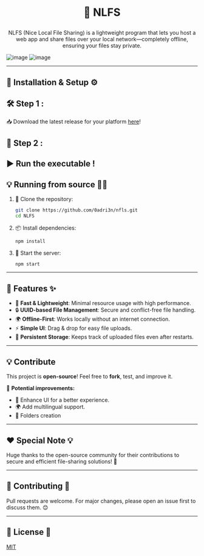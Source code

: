 # <p align="center"> 📁 NLFS </p>

<p align="center">
NLFS (Nice Local File Sharing) is a lightweight program that lets you host a web app and share files over your local network—completely offline, ensuring your files stay private.
</p>

![image](https://github.com/user-attachments/assets/7b69372d-a265-4a4c-90f0-28a9f9a93999)
![image](https://github.com/user-attachments/assets/b548f5ee-ec87-4257-a9e9-d3daa006d30c)


---

## 🔨 Installation & Setup ⚙️

<h2>🛠️ Step 1 :</h2>

📥 Download the latest release for your platform <a href="https://github.com/your-repo/NLFS/releases">here</a>!

<h2>🚀 Step 2 :</h2>

▶️ Run the executable !
---

## 💡 Running from source 🧑‍💻

1. 📌 Clone the repository:
   ```bash
   git clone https://github.com/0adri3n/nfls.git
   cd NLFS
   ```
2. 📦 Install dependencies:
   ```bash
   npm install
   ```
3. 🔧 Start the server:
   ```bash
   npm start
   ```

---

## 🎯 Features ✨

- 🚀 **Fast & Lightweight**: Minimal resource usage with high performance.
- 🔒 **UUID-based File Management**: Secure and conflict-free file handling.
- 🌍 **Offline-First**: Works locally without an internet connection.
- ⚡ **Simple UI**: Drag & drop for easy file uploads.
- 📂 **Persistent Storage**: Keeps track of uploaded files even after restarts.

---

## 💡 Contribute

This project is **open-source**! Feel free to **fork**, test, and improve it.

📌 **Potential improvements:**
- 🎨 Enhance UI for a better experience.
- 🌍 Add multilingual support.
- 📁 Folders creation
---

## ❤️ Special Note 💡

Huge thanks to the open-source community for their contributions to secure and efficient file-sharing solutions! 🎉

---

## 🤝 Contributing 🌟

Pull requests are welcome. For major changes, please open an issue first to discuss them. 😊

---

## 📜 License 📝

[MIT](https://choosealicense.com/licenses/mit/)
